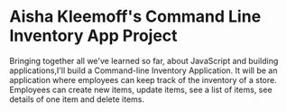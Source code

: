 # Aisha Kleemoff's Command Line Inventory App Project 

 Bringing together all we've learned so far, about JavaScript and building applications,I'll build a Command-line Inventory Application. It will be an application where employees can keep track of the inventory of a store. Employees can create new items, update items, see a list of items, see details of one item and delete items. 